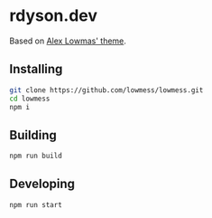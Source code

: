 # rdyson.dev

Based on [Alex Lowmas' theme](https://github.com/lowmess).

## Installing

```bash
git clone https://github.com/lowmess/lowmess.git
cd lowmess
npm i
```

## Building

```bash
npm run build
```

## Developing

```bash
npm run start
```
